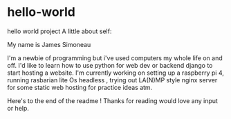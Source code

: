 # hello-world
hello world project
A little about self:

My name is James Simoneau

I'm a newbie of programming but i've used computers my whole life on and off.
I'd like to learn how to use python for web dev or backend django to start hosting a website. 
I'm currently working on setting up a raspberry pi 4, running rasbarian lite Os headless , trying out LA(N)MP style nginx server for some static web hosting for practice ideas atm.

Here's to the end of the readme ! Thanks for reading would love any input or help. 
